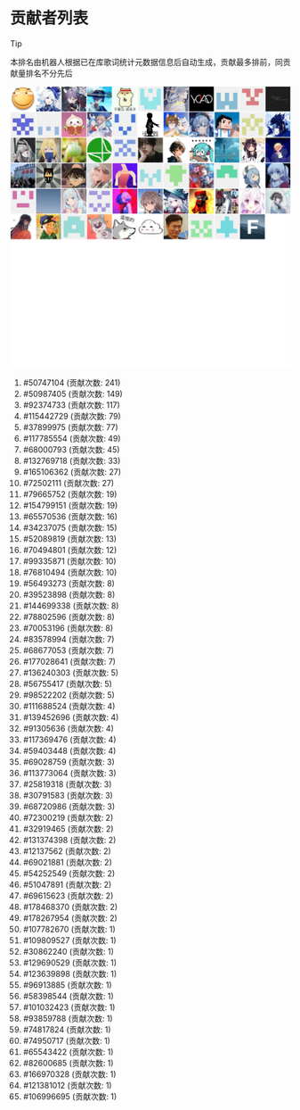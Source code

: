 # 贡献者列表

> [!TIP]
> 本排名由机器人根据已在库歌词统计元数据信息后自动生成，贡献最多排前，同贡献量排名不分先后

![贡献者头像画廊](./CONTRIBUTORS.svg)

1. #50747104 (贡献次数: 241)
2. #50987405 (贡献次数: 149)
3. #92374733 (贡献次数: 117)
4. #115442729 (贡献次数: 79)
5. #37899975 (贡献次数: 77)
6. #117785554 (贡献次数: 49)
7. #68000793 (贡献次数: 45)
8. #132769718 (贡献次数: 33)
9. #165106362 (贡献次数: 27)
10. #72502111 (贡献次数: 27)
11. #79665752 (贡献次数: 19)
12. #154799151 (贡献次数: 19)
13. #65570536 (贡献次数: 16)
14. #34237075 (贡献次数: 15)
15. #52089819 (贡献次数: 13)
16. #70494801 (贡献次数: 12)
17. #99335871 (贡献次数: 10)
18. #76810494 (贡献次数: 10)
19. #56493273 (贡献次数: 8)
20. #39523898 (贡献次数: 8)
21. #144699338 (贡献次数: 8)
22. #78802596 (贡献次数: 8)
23. #70053196 (贡献次数: 8)
24. #83578994 (贡献次数: 7)
25. #68677053 (贡献次数: 7)
26. #177028641 (贡献次数: 7)
27. #136240303 (贡献次数: 5)
28. #56755417 (贡献次数: 5)
29. #98522202 (贡献次数: 5)
30. #111688524 (贡献次数: 4)
31. #139452696 (贡献次数: 4)
32. #91305636 (贡献次数: 4)
33. #117369476 (贡献次数: 4)
34. #59403448 (贡献次数: 4)
35. #69028759 (贡献次数: 3)
36. #113773064 (贡献次数: 3)
37. #25819318 (贡献次数: 3)
38. #30791583 (贡献次数: 3)
39. #68720986 (贡献次数: 3)
40. #72300219 (贡献次数: 2)
41. #32919465 (贡献次数: 2)
42. #131374398 (贡献次数: 2)
43. #12137562 (贡献次数: 2)
44. #69021881 (贡献次数: 2)
45. #54252549 (贡献次数: 2)
46. #51047891 (贡献次数: 2)
47. #69615623 (贡献次数: 2)
48. #178468370 (贡献次数: 2)
49. #178267954 (贡献次数: 2)
50. #107782670 (贡献次数: 1)
51. #109809527 (贡献次数: 1)
52. #30862240 (贡献次数: 1)
53. #129690529 (贡献次数: 1)
54. #123639898 (贡献次数: 1)
55. #96913885 (贡献次数: 1)
56. #58398544 (贡献次数: 1)
57. #101032423 (贡献次数: 1)
58. #93859788 (贡献次数: 1)
59. #74817824 (贡献次数: 1)
60. #74950717 (贡献次数: 1)
61. #65543422 (贡献次数: 1)
62. #82600685 (贡献次数: 1)
63. #166970328 (贡献次数: 1)
64. #121381012 (贡献次数: 1)
65. #106996695 (贡献次数: 1)
